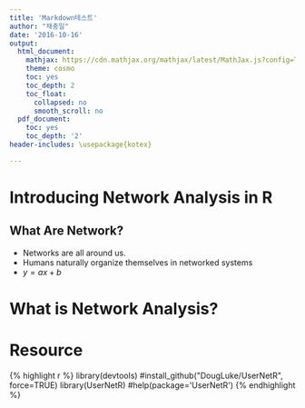 ```yaml
---
title: 'Markdown테스트'
author: "채충일"
date: '2016-10-16'
output:
  html_document:
    mathjax: https://cdn.mathjax.org/mathjax/latest/MathJax.js?config=TeX-AMS-MML_HTMLorMML
    theme: cosmo
    toc: yes
    toc_depth: 2
    toc_float:
      collapsed: no
      smooth_scroll: no
  pdf_document:
    toc: yes
    toc_depth: '2'
header-includes: \usepackage{kotex}

---
```

<script type="text/javascript" async
  src="https://cdn.mathjax.org/mathjax/latest/MathJax.js?config=TeX-MML-AM_CHTML">
</script>


# Introducing Network Analysis in R

## What Are Network?

- Networks are all around us. 
- Humans naturally organize themselves in networked systems
- $y=ax+b$


# What is Network Analysis?


# Resource

{% highlight r %}
library(devtools) 
#install_github("DougLuke/UserNetR", force=TRUE)
library(UserNetR)
#help(package='UserNetR')
{% endhighlight %}
